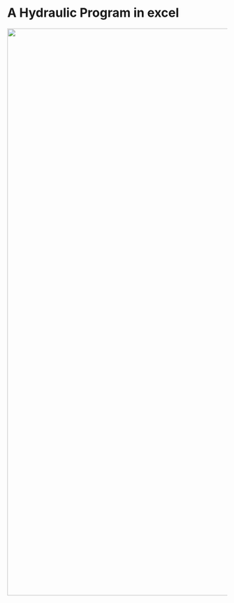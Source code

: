 # A Hydraulic Program in excel

<p align="center">
  <img width="1300" src="Assets/Hydra_v1.gif" >
</p>


